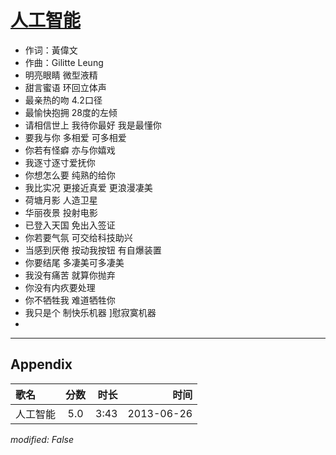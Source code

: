 # [人工智能](https://music.163.com/song?id=26608814)

* 作词：黃偉文
* 作曲：Gilitte Leung
* 明亮眼睛 微型液精
* 甜言蜜语 环回立体声
* 最亲热的吻 4.2口径
* 最愉快抱拥 28度的左倾
* 请相信世上 我待你最好 我是最懂你
* 要我与你 多相爱 可多相爱
* 你若有怪癖 亦与你嬉戏
* 我逐寸逐寸爱抚你
* 你想怎么要 纯熟的给你
* 我比实况 更接近真爱 更浪漫凄美
* 荷塘月影 人造卫星
* 华丽夜景 投射电影
* 已登入天国 免出入签证
* 你若要气氛 可交给科技助兴
* 当感到厌倦 按动我按钮 有自爆装置
* 你要结尾 多凄美可多凄美
* 我没有痛苦 就算你抛弃
* 你没有内疚要处理
* 你不牺牲我 难道牺牲你
* 我只是个  制快乐机器 ]慰寂寞机器
* 


---

## Appendix

|歌名|分数|时长|时间|
|:---|:---:|---:|---:|
|人工智能|5.0|3:43|2013-06-26

*modified: False*
